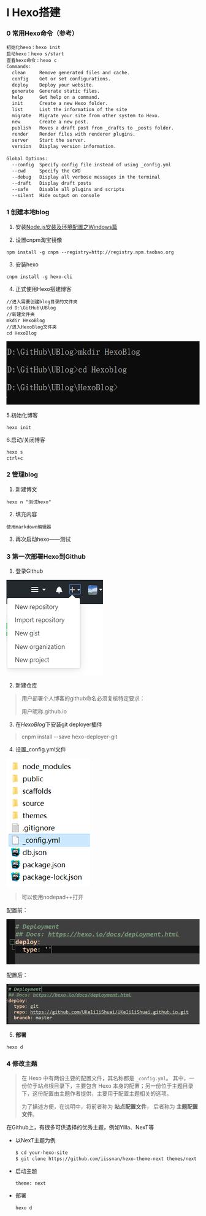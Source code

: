 # Ⅰ Hexo搭建

### 0 常用Hexo命令（参考）

```
初始化hexo：hexo init
启动hexo：hexo s/start
查看hexo命令：hexo c
Commands:
  clean     Remove generated files and cache.
  config    Get or set configurations.
  deploy    Deploy your website.
  generate  Generate static files.
  help      Get help on a command.
  init      Create a new Hexo folder.
  list      List the information of the site
  migrate   Migrate your site from other system to Hexo.
  new       Create a new post.
  publish   Moves a draft post from _drafts to _posts folder.
  render    Render files with renderer plugins.
  server    Start the server.
  version   Display version information.

Global Options:
  --config  Specify config file instead of using _config.yml
  --cwd     Specify the CWD
  --debug   Display all verbose messages in the terminal
  --draft   Display draft posts
  --safe    Disable all plugins and scripts
  --silent  Hide output on console
```



### 1 创建本地blog

   1. 安装[Node.js安装及环境配置之Windows篇](https://www.jianshu.com/p/03a76b2e7e00)

   2. 设置cnpm淘宝镜像

   ```npm
   npm install -g cnpm --registry=http://registry.npm.taobao.org
   ```

   3. 安装hexo

   ```
   cnpm install -g hexo-cli
   ```

   4. 正式使用Hexo搭建博客

   ```
   //进入需要创建blog目录的文件夹
   cd D:\GitHub\UBlog
   //新建文件夹
   mkdir HexoBlog
   //进入HexoBlog文件夹
   cd HexoBlog
   ```

   ![1583590582594](../images/1583590582594.png)

   5.初始化博客

   ```
   hexo init
   ```

   6.启动/关闭博客

   ```
   hexo s
   ctrl+c
   ```

### 2 管理blog

   1. 新建博文

   ```
   hexo n "测试hexo"
   ```

   2. 填充内容

   ```
   使用markdown编辑器
   ```

   3. 再次启动hexo——测试

### 3 第一次部署Hexo到Github

   1. 登录Github

   ![1583595249829](../images/1583595249829.png)

   2. 新建仓库

   > 用户部署个人博客的github命名必须复核特定要求：
   >
   > 用户昵称.github.io

   3. 在*HexoBlog*下安装git deployer插件

   > cnpm install --save hexo-deployer-git

   4. 设置_config.yml文件

   ![1583596000476](../images/1583596000476.png)

   > 可以使用nodepad++打开

   配置前：

   ![1583596080749](../images/1583596080749.png)

   配置后：

   ![1583596375465](../images/1583596375465.png)

   5. **部署**

   ```
   hexo d
   ```

### 4 修改主题

> 在 Hexo 中有两份主要的配置文件，其名称都是 `_config.yml`。 其中，一份位于站点根目录下，主要包含 Hexo 本身的配置；另一份位于主题目录下，这份配置由主题作者提供，主要用于配置主题相关的选项。
>
> 为了描述方便，在说明中，将前者称为 **站点配置文件**， 后者称为 **主题配置文件**。

在Github上，有很多可供选择的优秀主题，例如Yilla、NexT等

- 以NexT主题为例

  ```
  $ cd your-hexo-site
  $ git clone https://github.com/iissnan/hexo-theme-next themes/next
  ```

- 启动主题

  ```
  theme: next
  ```

- 部署

  ```
  hexo d
  ```

  